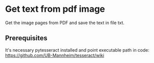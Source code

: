 # Get text from pdf image

Get the image pages from PDF and save the text in file txt.

## Prerequisites
It's necessary pytesseract installed and point executable path in code: https://github.com/UB-Mannheim/tesseract/wiki
